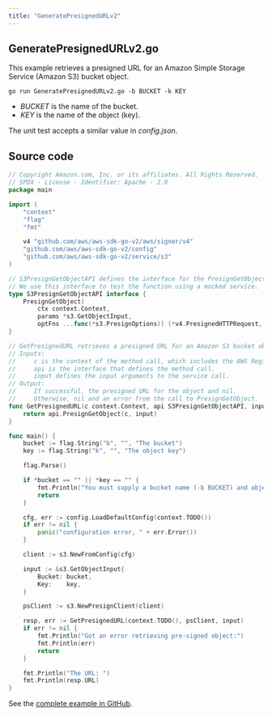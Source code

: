 ```yaml
---
title: "GeneratePresignedURLv2"
---
```

## GeneratePresignedURLv2.go

This example retrieves a presigned URL for an Amazon Simple Storage Service (Amazon S3) bucket object.

`go run GeneratePresignedURLv2.go -b BUCKET -k KEY`

- _BUCKET_ is the name of the bucket.
- _KEY_ is the name of the object (key).

The unit test accepts a similar value in _config.json_.

## Source code

```go
// Copyright Amazon.com, Inc. or its affiliates. All Rights Reserved.
// SPDX - License - Identifier: Apache - 2.0
package main

import (
	"context"
	"flag"
	"fmt"

	v4 "github.com/aws/aws-sdk-go-v2/aws/signer/v4"
	"github.com/aws/aws-sdk-go-v2/config"
	"github.com/aws/aws-sdk-go-v2/service/s3"
)

// S3PresignGetObjectAPI defines the interface for the PresignGetObject function.
// We use this interface to test the function using a mocked service.
type S3PresignGetObjectAPI interface {
	PresignGetObject(
		ctx context.Context,
		params *s3.GetObjectInput,
		optFns ...func(*s3.PresignOptions)) (*v4.PresignedHTTPRequest, error)
}

// GetPresignedURL retrieves a presigned URL for an Amazon S3 bucket object.
// Inputs:
//     c is the context of the method call, which includes the AWS Region.
//     api is the interface that defines the method call.
//     input defines the input arguments to the service call.
// Output:
//     If successful, the presigned URL for the object and nil.
//     Otherwise, nil and an error from the call to PresignGetObject.
func GetPresignedURL(c context.Context, api S3PresignGetObjectAPI, input *s3.GetObjectInput) (*v4.PresignedHTTPRequest, error) {
	return api.PresignGetObject(c, input)
}

func main() {
	bucket := flag.String("b", "", "The bucket")
	key := flag.String("k", "", "The object key")

	flag.Parse()

	if *bucket == "" || *key == "" {
		fmt.Println("You must supply a bucket name (-b BUCKET) and object key (-k KEY)")
		return
	}

	cfg, err := config.LoadDefaultConfig(context.TODO())
	if err != nil {
		panic("configuration error, " + err.Error())
	}

	client := s3.NewFromConfig(cfg)

	input := &s3.GetObjectInput{
		Bucket: bucket,
		Key:    key,
	}

	psClient := s3.NewPresignClient(client)

	resp, err := GetPresignedURL(context.TODO(), psClient, input)
	if err != nil {
		fmt.Println("Got an error retrieving pre-signed object:")
		fmt.Println(err)
		return
	}

	fmt.Println("The URL: ")
	fmt.Println(resp.URL)
}

```

See the [complete example in GitHub](https://github.com/awsdocs/aws-doc-sdk-examples/blob/main/gov2/s3/GeneratePresignedURL/GeneratePresignedURLv2.go).